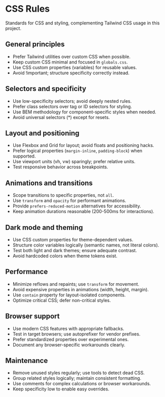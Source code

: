# CSS Rules

Standards for CSS and styling, complementing Tailwind CSS usage in this project.

## General principles

- Prefer Tailwind utilities over custom CSS when possible.
- Keep custom CSS minimal and focused in `globals.css`.
- Use CSS custom properties (variables) for reusable values.
- Avoid !important; structure specificity correctly instead.

## Selectors and specificity

- Use low-specificity selectors; avoid deeply nested rules.
- Prefer class selectors over tag or ID selectors for styling.
- Use BEM methodology for component-specific styles when needed.
- Avoid universal selectors (\*) except for resets.

## Layout and positioning

- Use Flexbox and Grid for layout; avoid floats and positioning hacks.
- Prefer logical properties (`margin-inline`, `padding-block`) when supported.
- Use viewport units (vh, vw) sparingly; prefer relative units.
- Test responsive behavior across breakpoints.

## Animations and transitions

- Scope transitions to specific properties, not `all`.
- Use `transform` and `opacity` for performant animations.
- Provide `prefers-reduced-motion` alternatives for accessibility.
- Keep animation durations reasonable (200-500ms for interactions).

## Dark mode and theming

- Use CSS custom properties for theme-dependent values.
- Structure color variables logically (semantic names, not literal colors).
- Test both light and dark themes; ensure adequate contrast.
- Avoid hardcoded colors when theme tokens exist.

## Performance

- Minimize reflows and repaints; use `transform` for movement.
- Avoid expensive properties in animations (width, height, margin).
- Use `contain` property for layout-isolated components.
- Optimize critical CSS; defer non-critical styles.

## Browser support

- Use modern CSS features with appropriate fallbacks.
- Test in target browsers; use autoprefixer for vendor prefixes.
- Prefer standardized properties over experimental ones.
- Document any browser-specific workarounds clearly.

## Maintenance

- Remove unused styles regularly; use tools to detect dead CSS.
- Group related styles logically; maintain consistent formatting.
- Use comments for complex calculations or browser workarounds.
- Keep specificity low to enable easy overrides.
